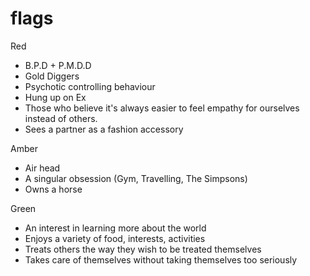 # flags
Red
- B.P.D + P.M.D.D
- Gold Diggers
- Psychotic controlling behaviour
- Hung up on Ex
- Those who believe it's always easier to feel empathy for ourselves instead of others.
- Sees a partner as a fashion accessory
  
Amber
- Air head
- A singular obsession (Gym, Travelling, The Simpsons)
- Owns a horse

Green
- An interest in learning more about the world
- Enjoys a variety of food, interests, activities
- Treats others the way they wish to be treated themselves
- Takes care of themselves without taking themselves too seriously
